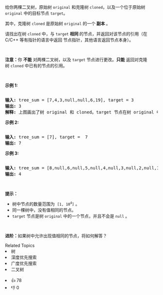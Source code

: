 <p>给你两棵二叉树，原始树 <code>original</code> 和克隆树 <code>cloned</code>，以及一个位于原始树 <code>original</code>&nbsp;中的目标节点&nbsp;<code>target</code>。</p>

<p>其中，克隆树 <code>cloned</code>&nbsp;是原始树 <code>original</code>&nbsp;的一个<strong> 副本 </strong>。</p>

<p>请找出在树&nbsp;<code>cloned</code>&nbsp;中，与&nbsp;<code>target</code>&nbsp;<strong>相同&nbsp;</strong>的节点，并返回对该节点的引用（在 C/C++ 等有指针的语言中返回 节点指针，其他语言返回节点本身）。</p>

<p>&nbsp;</p>

<p><strong>注意：</strong>你 <strong>不能</strong> 对两棵二叉树，以及 <code>target</code>&nbsp;节点进行更改。<strong>只能</strong> 返回对克隆树&nbsp;<code>cloned</code>&nbsp;中已有的节点的引用。</p>

<ul> 
</ul>

<p>&nbsp;</p>

<ul> 
</ul>

<p><strong>示例 1:</strong></p>

<p><img alt="" src="https://assets.leetcode.com/uploads/2020/02/21/e1.png" /></p>

<pre>
<strong>输入:</strong> tree_sum = [7,4,3,null,null,6,19], target = 3
<strong>输出:</strong> 3
<strong>解释:</strong> 上图画出了树 original 和 cloned。target 节点在树 original 中，用绿色标记。答案是树 cloned 中的黄颜色的节点（其他示例类似）。</pre>

<p><strong>示例 2:</strong></p>

<p><img alt="" src="https://assets.leetcode.com/uploads/2020/02/21/e2.png" /></p>

<pre>
<strong>输入:</strong> tree_sum = [7], target =  7
<strong>输出:</strong> 7
</pre>

<p><strong>示例 3:</strong></p>

<p><img alt="" src="https://assets.leetcode.com/uploads/2020/02/21/e3.png" /></p>

<pre>
<strong>输入:</strong> tree_sum = [8,null,6,null,5,null,4,null,3,null,2,null,1], target = 4
<strong>输出:</strong> 4
</pre>

<p>&nbsp;</p>

<p><strong>提示：</strong></p>

<ul> 
 <li>树中节点的数量范围为
  <meta charset="UTF-8" />&nbsp;<code>[1, 10<sup>4</sup>]</code>&nbsp;。</li> 
 <li>同一棵树中，没有值相同的节点。</li> 
 <li><code>target</code>&nbsp;节点是树&nbsp;<code>original</code>&nbsp;中的一个节点，并且不会是&nbsp;<code>null</code>&nbsp;。</li> 
</ul>

<p>&nbsp;</p>

<p><strong>进阶：</strong>如果树中允许出现值相同的节点，将如何解答？</p>

<div><div>Related Topics</div><div><li>树</li><li>深度优先搜索</li><li>广度优先搜索</li><li>二叉树</li></div></div><br><div><li>👍 78</li><li>👎 0</li></div>